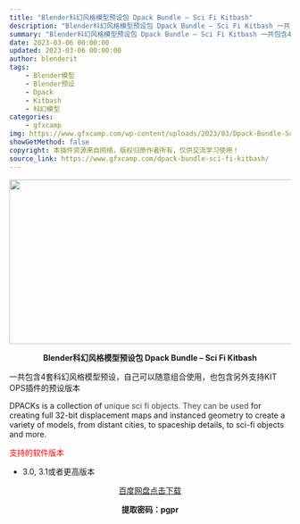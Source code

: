 ```yaml
---
title: "Blender科幻风格模型预设包 Dpack Bundle – Sci Fi Kitbash"
description: "Blender科幻风格模型预设包 Dpack Bundle – Sci Fi Kitbash 一共包含4套科幻风格模型预设，自己可以随意组合使用，也包含另外支持KIT OPS插件的预设版本..."
summary: "Blender科幻风格模型预设包 Dpack Bundle – Sci Fi Kitbash 一共包含4套科幻风格模型预设，自己可以随意组合使用，也包含另外支持KIT OPS插件的预设版本..."
date: 2023-03-06 00:00:00
updated: 2023-03-06 00:00:00
author: blenderit
tags: 
    - Blender模型
    - Blender预设
    - Dpack
    - Kitbash
    - 科幻模型
categories:
    - gfxcamp
img: https://www.gfxcamp.com/wp-content/uploads/2023/03/Dpack-Bundle-Sci-Fi-Kitbash.jpg
showGetMethod: false
copyright: 本插件资源来自网络，版权归原作者所有，仅供交流学习使用！
source_link: https://www.gfxcamp.com/dpack-bundle-sci-fi-kitbash/
---
```

<div><p><img decoding="async" class="aligncenter size-full wp-image-110401" src="https://www.gfxcamp.com/wp-content/uploads/2023/03/Dpack-Bundle-Sci-Fi-Kitbash.jpg" data-src="https://www.gfxcamp.com/wp-content/uploads/2023/03/Dpack-Bundle-Sci-Fi-Kitbash.jpg" alt="" width="590" height="295" data-srcset="https://www.gfxcamp.com/wp-content/uploads/2023/03/Dpack-Bundle-Sci-Fi-Kitbash.jpg 590w, https://www.gfxcamp.com/wp-content/uploads/2023/03/Dpack-Bundle-Sci-Fi-Kitbash-150x75.jpg 150w" data-sizes="(max-width: 590px) 100vw, 590px"></p><p style="text-align: center;"><strong>Blender科幻风格模型预设包 Dpack Bundle – Sci Fi Kitbash</strong></p><p>一共包含4套科幻风格模型预设，自己可以随意组合使用，也包含另外支持KIT OPS插件的预设版本</p><p>DPACKs is a collection of <span style="color: #434343;">unique sci fi objects. They can be used </span>for creating full 32-bit displacement maps and instanced geometry to create a variety of models, from distant cities, to spaceship details, to sci-fi objects and more.</p><p><span style="color: #ff0000;">支持的软件版本</span></p><ul>
<li>3.0, 3.1或者更高版本</li>
</ul><p style="text-align: center;"><a class="maxbutton-3 maxbutton maxbutton-baidu" target="_blank" rel="noopener" href="https://pan.baidu.com/s/1sf6l6ceAmdEWP2dlbIjlSA?pwd=pgpr"><span class="mb-text">百度网盘点击下载</span></a></p><p style="text-align: center;"><strong>提取密码：pgpr</strong></p></div>